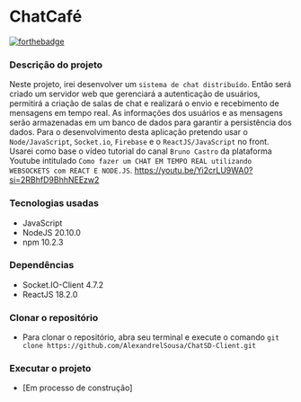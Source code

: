 # ChatCafé

[![forthebadge](https://forthebadge.com/images/badges/made-with-javascript.svg)](http://forthebadge.com)

### Descrição do projeto
Neste projeto, irei desenvolver um `sistema de chat distribuído`. Então será criado um servidor web que gerenciará a autenticação de usuários, permitirá a criação de salas de chat e realizará o envio e recebimento de mensagens em tempo real. As informações dos usuários e as mensagens serão armazenadas em um banco de dados para garantir a persistência dos dados. Para o desenvolvimento desta aplicação pretendo usar o `Node/JavaScript`, `Socket.io`, `Firebase` e o `ReactJS/JavaScript` no front.
Usarei como base o vídeo tutorial do canal `Bruno Castro` da plataforma Youtube intitulado `Como fazer um CHAT EM TEMPO REAL utilizando WEBSOCKETS com REACT E NODE.JS`. https://youtu.be/Yi2crLU9WA0?si=2RBhfD9BhhNEEzw2

### Tecnologias usadas
* JavaScript
* NodeJS 20.10.0
* npm 10.2.3

### Dependências
* Socket.IO-Client 4.7.2
* ReactJS 18.2.0

### Clonar o repositório
* Para clonar o repositório, abra seu terminal e execute o comando `git clone https://github.com/AlexandrelSousa/ChatSD-Client.git`

### Executar o projeto
* [Em processo de construção]
